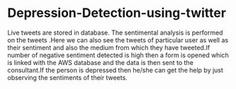# Depression-Detection-using-twitter
Live tweets are stored in database. The sentimental analysis is performed on the tweets .Here we can also see the tweets of particular user as well as their sentiment and also the medium from which they have tweeted.If number of negative sentiment detected is high then a form is opened which is linked with the AWS database and the data is then sent to the consultant.If the person is depressed then he/she can get the help by just observing the sentiments of their tweets.
